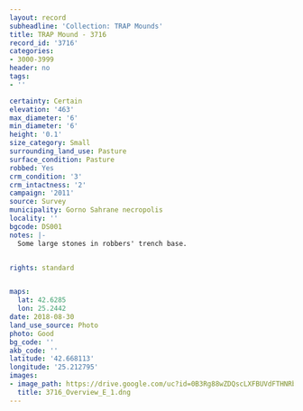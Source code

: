 ```yaml
---
layout: record
subheadline: 'Collection: TRAP Mounds'
title: TRAP Mound - 3716
record_id: '3716'
categories:
- 3000-3999
header: no
tags:
- ''

certainty: Certain
elevation: '463'
max_diameter: '6'
min_diameter: '6'
height: '0.1'
size_category: Small
surrounding_land_use: Pasture
surface_condition: Pasture
robbed: Yes
crm_condition: '3'
crm_intactness: '2'
campaign: '2011'
source: Survey
municipality: Gorno Sahrane necropolis
locality: ''
bgcode: DS001
notes: |-
  Some large stones in robbers' trench base.


rights: standard


maps:
  lat: 42.6285
  lon: 25.2442
date: 2018-08-30
land_use_source: Photo
photo: Good
bg_code: ''
akb_code: ''
latitude: '42.668113'
longitude: '25.212795'
images:
- image_path: https://drive.google.com/uc?id=0B3Rg88wZDQscLXFBUVdFTHNRbTg
  title: 3716_Overview_E_1.dng
---
```

